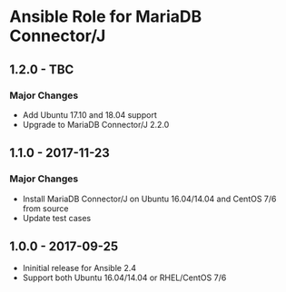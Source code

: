 Ansible Role for MariaDB Connector/J
====================================

1.2.0 - TBC
-----------

### Major Changes

-   Add Ubuntu 17.10 and 18.04 support
-   Upgrade to MariaDB Connector/J 2.2.0

1.1.0 - 2017-11-23
------------------

### Major Changes

-   Install MariaDB Connector/J on Ubuntu 16.04/14.04 and CentOS 7/6 from source
-   Update test cases

1.0.0 - 2017-09-25
------------------

-   Ininitial release for Ansible 2.4
-   Support both Ubuntu 16.04/14.04 or RHEL/CentOS 7/6
